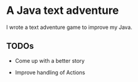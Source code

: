 # A Java text adventure

I wrote a text adventure game to improve my Java.

## TODOs

* Come up with a better story

* Improve handling of Actions